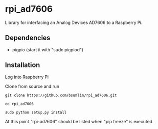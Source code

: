 # rpi_ad7606

Library for interfacing an Analog Devices AD7606 to a Raspberry Pi.

## Dependencies

  * pigpio (start it with "sudo pigpiod")

## Installation

Log into Raspberry Pi

Clone from source and run

    git clone https://github.com/bsumlin/rpi_ad7606.git
	
	cd rpi_ad7606

	sudo python setup.py install

At this point "rpi-ad7606" should be listed when "pip freeze" is executed.

